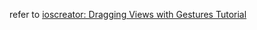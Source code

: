 refer to [ioscreator: Dragging Views with Gestures Tutorial](https://www.ioscreator.com/tutorials/dragging-views-gestures-tutorial-ios10)
